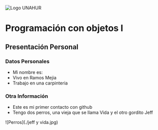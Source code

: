 ![Logo UNAHUR](./UNAHUR.png)

# Programación con objetos I
## Presentación Personal

### Datos Personales
- Mi nombre es:
- Vivo en Ramos Mejia
- Trabajo en una carpinteria

### Otra Información
- Este es mi primer contacto con github
- Tengo dos perros, una vieja que se llama Vida y el otro gordito Jeff

![Perros](./jeff y vida.jpg)

